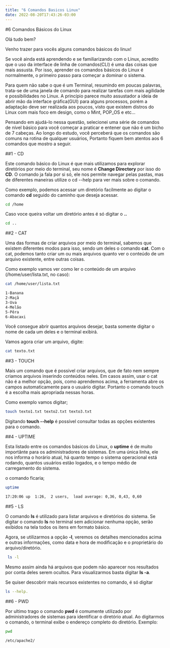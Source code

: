 ```yaml
---
title: "6 Comandos Basicos Linux"
date: 2022-08-20T17:43:26-03:00
---
```


#6 Comandos Básicos do Linux

Olá tudo bem?

Venho trazer para vocês alguns comandos básicos do linux!

Se você ainda está aprendendo e se familiarizando com o Linux, acredito que o uso da interface de linha de comandos(CLI) é uma das coisas que mais assusta. Por isso, aprender os comandos básicos do Linux é normalmente, o primeiro passo para começar a dominar o sistema.

Para quem não sabe o que é um Terminal, resumindo em poucas palavras, trata-se de uma janela de comando para realizar tarefas com mais agilidade e possibilidades no Linux. A princípio parece muito assustador a ideia de abrir mão da interface gráfica(GUI) para alguns processos, porém a adaptação deve ser realizada aos poucos, visto que existem distros do Linux com mais foco em design, como o Mint, POP_OS e etc...

Pensando em ajudá-lo nessa questão, selecionei uma série de comandos de nível básico para você começar a praticar e entener que não é um bicho de 7 cabeças. Ao longo do estudo, você perceberá que os comandos são comuns na rotina de qualquer usuários, Portanto fiquem bem atentos aos 6 comandos que mostro a seguir.

##1 - CD

Este comando básico do Linux é que mais utilizamos para explorar diretórios por meio do terminal, seu nome é **Change Directory** por isso do **CD**. O comando ja fala por si só, ele nos permite navegar pelas pastas, mas de diferentes maneiras utilize o cd --help para ver mais sobre o comando.

Como exemplo, podemos acessar um diretório facilmente ao digitar o comando **cd** seguido do caminho que deseja acessar.

```bash
cd /home
```

Caso voce queira voltar um diretório antes é só digitar o **..**

```bash
cd ..
```

##2 - CAT

Uma das formas de criar arquivos por meio do terminal, sabemos que existem diferentes modos para isso, sendo um deles o comando **cat**. Com o cat, podemos tanto criar um ou mais arquivos quanto ver o conteúdo de um arquivo existente, entre outras coisas.

Como exemplo vamos ver como ler o conteúdo de um arquivo (/home/user/lista.txt, no caso):

```bash
cat /home/user/lista.txt

1-Banana
2-Maçã
3-Uva
4-Melão
5-Pêra
6-Abacaxi

```

Você consegue abrir quantos arquivos desejar, basta somente digitar o nome de cada um deles e o terminal exibirá.

Vamos agora criar um arquivo, digite:

```bash
cat texto.txt
```

##3 - TOUCH

Mais um comando que é possivel criar arquivos, que de fato nem sempre criamos arquivos inserindo conteúdos neles. Em casos assim, usar o cat não é a melhor opção, pois, como aprendemos acima, a ferramenta abre os campos automaticamente para o usuário digitar. Portanto o comando touch é a escolha mais apropriada nessas horas.

Como exemplo vamos digitar;

```bash
touch texto1.txt texto2.txt texto3.txt
```

Digitando **touch --help** é possível consultar todas as opções existentes para o comando.

##4 - UPTIME

Esta listado entre os comandos básicos do Linux, o **uptime** é de muito importânte para os administradores de sistemas. Em uma única linha, ele nos informa o horário atual, há quanto tempo o sistema operacional está rodando, quantos usuários estão logados, e o tempo médio de carregamento do sistema.

o comando ficaria;

```bash
uptime

17:20:06 up  1:26,  2 users,  load average: 0,36, 0,43, 0,60
```

##5 - LS

O comando **ls** é utilizado para listar arquivos e diretórios do sistema. Se digitar o comando **ls** no terminal sem adicionar nenhuma opção, serão exibidos na tela todos os itens em formato básico.

Agora, se utilizarmos a opção **-l**, veremos os detalhes mencionados acima e outras informações, como data e hora de modificação e o proprietário do arquivo/diretório.

```bash
 ls -l
```

Mesmo assim ainda há arquivos que podem não aparecer nos resultados por conta deles serem ocultos. Para visualizarmos basta digitar **ls -a**.

Se quiser descobrir mais recursos existentes no comando, é só digitar

```bash
ls --help.
```

##6 - PWD

Por ultimo trago o comando **pwd** é comumente utilizado por administradores de sistemas para identificar o diretório atual. Ao digitarmos o comando, o terminal exibe o endereço completo do diretório. Exemplo:

```bash
pwd

/etc/apache2/
```
